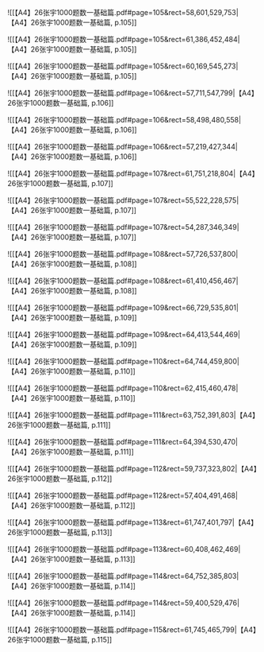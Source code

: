 ![[【A4】26张宇1000题数一基础篇.pdf#page=105&rect=58,601,529,753|【A4】26张宇1000题数一基础篇, p.105]]



![[【A4】26张宇1000题数一基础篇.pdf#page=105&rect=61,386,452,484|【A4】26张宇1000题数一基础篇, p.105]]



![[【A4】26张宇1000题数一基础篇.pdf#page=105&rect=60,169,545,273|【A4】26张宇1000题数一基础篇, p.105]]



![[【A4】26张宇1000题数一基础篇.pdf#page=106&rect=57,711,547,799|【A4】26张宇1000题数一基础篇, p.106]]



![[【A4】26张宇1000题数一基础篇.pdf#page=106&rect=58,498,480,558|【A4】26张宇1000题数一基础篇, p.106]]



![[【A4】26张宇1000题数一基础篇.pdf#page=106&rect=57,219,427,344|【A4】26张宇1000题数一基础篇, p.106]]



![[【A4】26张宇1000题数一基础篇.pdf#page=107&rect=61,751,218,804|【A4】26张宇1000题数一基础篇, p.107]]



![[【A4】26张宇1000题数一基础篇.pdf#page=107&rect=55,522,228,575|【A4】26张宇1000题数一基础篇, p.107]]



![[【A4】26张宇1000题数一基础篇.pdf#page=107&rect=54,287,346,349|【A4】26张宇1000题数一基础篇, p.107]]



![[【A4】26张宇1000题数一基础篇.pdf#page=108&rect=57,726,537,800|【A4】26张宇1000题数一基础篇, p.108]]



![[【A4】26张宇1000题数一基础篇.pdf#page=108&rect=61,410,456,467|【A4】26张宇1000题数一基础篇, p.108]]



![[【A4】26张宇1000题数一基础篇.pdf#page=109&rect=66,729,535,801|【A4】26张宇1000题数一基础篇, p.109]]



![[【A4】26张宇1000题数一基础篇.pdf#page=109&rect=64,413,544,469|【A4】26张宇1000题数一基础篇, p.109]]



![[【A4】26张宇1000题数一基础篇.pdf#page=110&rect=64,744,459,800|【A4】26张宇1000题数一基础篇, p.110]]



![[【A4】26张宇1000题数一基础篇.pdf#page=110&rect=62,415,460,478|【A4】26张宇1000题数一基础篇, p.110]]



![[【A4】26张宇1000题数一基础篇.pdf#page=111&rect=63,752,391,803|【A4】26张宇1000题数一基础篇, p.111]]



![[【A4】26张宇1000题数一基础篇.pdf#page=111&rect=64,394,530,470|【A4】26张宇1000题数一基础篇, p.111]]



![[【A4】26张宇1000题数一基础篇.pdf#page=112&rect=59,737,323,802|【A4】26张宇1000题数一基础篇, p.112]]



![[【A4】26张宇1000题数一基础篇.pdf#page=112&rect=57,404,491,468|【A4】26张宇1000题数一基础篇, p.112]]



![[【A4】26张宇1000题数一基础篇.pdf#page=113&rect=61,747,401,797|【A4】26张宇1000题数一基础篇, p.113]]



![[【A4】26张宇1000题数一基础篇.pdf#page=113&rect=60,408,462,469|【A4】26张宇1000题数一基础篇, p.113]]



![[【A4】26张宇1000题数一基础篇.pdf#page=114&rect=64,752,385,803|【A4】26张宇1000题数一基础篇, p.114]]



![[【A4】26张宇1000题数一基础篇.pdf#page=114&rect=59,400,529,476|【A4】26张宇1000题数一基础篇, p.114]]



![[【A4】26张宇1000题数一基础篇.pdf#page=115&rect=61,745,465,799|【A4】26张宇1000题数一基础篇, p.115]]

